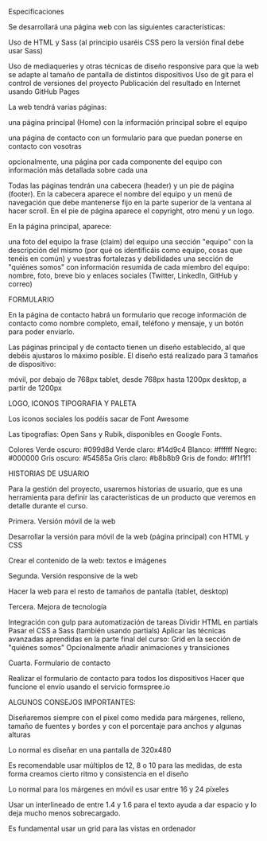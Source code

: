 Especificaciones

Se desarrollará una página web con las siguientes características:

Uso de HTML y Sass (al principio usaréis CSS pero la versión final debe usar Sass)

Uso de mediaqueries y otras técnicas de diseño responsive para que la web se adapte al tamaño de pantalla de distintos dispositivos
Uso de git para el control de versiones del proyecto
Publicación del resultado en Internet usando GitHub Pages

La web tendrá varias páginas:

una página principal (Home) con la información principal sobre el equipo

una página de contacto con un formulario para que puedan ponerse en contacto con vosotras

opcionalmente, una página por cada componente del equipo con información más detallada sobre cada una

Todas las páginas tendrán una cabecera (header) y un pie de página (footer). En la cabecera aparece el nombre del equipo y un menú de navegación que debe mantenerse fijo en la parte superior de la ventana al hacer scroll. En el pie de página aparece el copyright, otro menú y un logo.

En la página principal, aparece:

una foto del equipo
la frase (claim) del equipo
una sección "equipo" con la descripción del mismo (por qué os identificáis como equipo, cosas que tenéis en común) y vuestras fortalezas y debilidades
una sección de "quiénes somos" con información resumida de cada miembro del equipo: nombre, foto, breve bio y enlaces sociales (Twitter, LinkedIn, GitHub y correo)

FORMULARIO

En la página de contacto habrá un formulario que recoge información de contacto como nombre completo, email, teléfono y mensaje, y un botón para poder enviarlo.

Las páginas principal y de contacto tienen un diseño establecido, al que debéis ajustaros lo máximo posible. El diseño está realizado para 3 tamaños de dispositivo:

móvil, por debajo de 768px
tablet, desde 768px hasta 1200px
desktop, a partir de 1200px

LOGO, ICONOS TIPOGRAFIA Y PALETA

Los iconos sociales los podéis sacar de Font Awesome

Las tipografías:
Open Sans y Rubik, disponibles en Google Fonts.

Colores
Verde oscuro: #099d8d
Verde claro: #14d9c4
Blanco: #ffffff
Negro: #000000
Gris oscuro: #54585a
Gris claro: #b8b8b9
Gris de fondo: #f1f1f1


HISTORIAS DE USUARIO

Para la gestión del proyecto, usaremos historias de usuario, que es una herramienta para definir las características de un producto que veremos en detalle durante el curso.

Primera. Versión móvil de la web

Desarrollar la versión para móvil de la web (página principal) con HTML y CSS

Crear el contenido de la web: textos e imágenes

Segunda. Versión responsive de la web

Hacer la web para el resto de tamaños de pantalla (tablet, desktop)

Tercera. Mejora de tecnología

Integración con gulp para automatización de tareas
Dividir HTML en partials
Pasar el CSS a Sass (también usando partials)
Aplicar las técnicas avanzadas aprendidas en la parte final del curso:
Grid en la sección de "quiénes somos"
Opcionalmente añadir animaciones y transiciones

Cuarta. Formulario de contacto

Realizar el formulario de contacto para todos los dispositivos
Hacer que funcione el envío usando el servicio formspree.io

ALGUNOS CONSEJOS IMPORTANTES:

Diseñaremos siempre con el pixel como medida para márgenes, relleno, tamaño de fuentes y bordes y con el porcentaje para anchos y algunas alturas

Lo normal es diseñar en una pantalla de 320x480

Es recomendable usar múltiplos de 12, 8 o 10 para las medidas, de esta forma creamos cierto ritmo y consistencia en el diseño

Lo normal para los márgenes en móvil es usar entre 16 y 24 píxeles

Usar un interlineado de entre 1.4 y 1.6 para el texto ayuda a dar espacio y lo deja mucho menos sobrecargado.

Es fundamental usar un grid para las vistas en ordenador